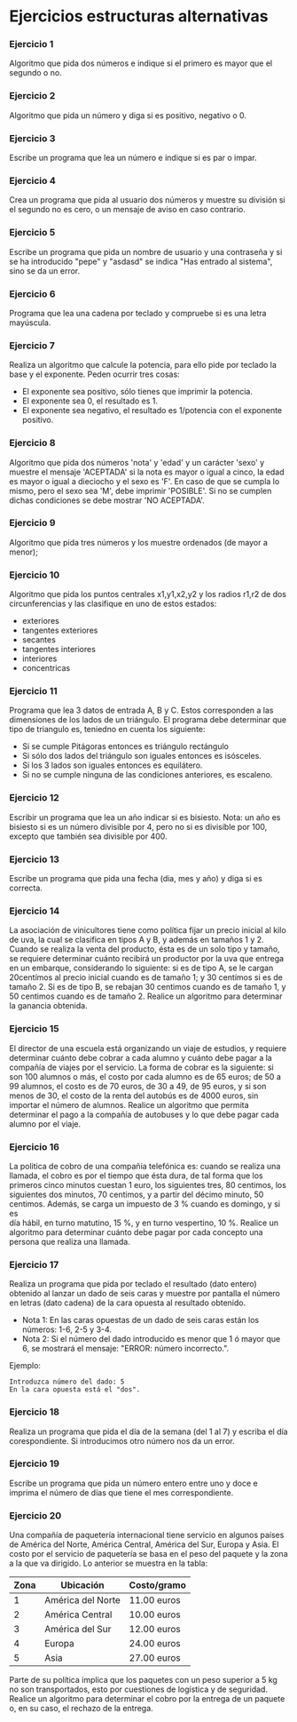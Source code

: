 # Ejercicios estructuras alternativas

### Ejercicio 1

Algoritmo que pida dos números e indique si el primero es mayor que el segundo o no.

### Ejercicio 2

Algoritmo que pida un número y diga si es positivo, negativo o 0.

### Ejercicio 3

Escribe un programa que lea un número e indique si es par o impar. 

### Ejercicio 4

Crea un programa que pida al usuario dos números y muestre su división si el segundo no es cero, o un mensaje de aviso en caso contrario.

### Ejercicio 5

Escribe un programa que pida un nombre de usuario y una contraseña y si se ha introducido "pepe" y "asdasd" se indica "Has entrado al sistema", sino se da un error.

### Ejercicio 6

Programa que lea una cadena por teclado y compruebe si es una letra mayúscula.

### Ejercicio 7

Realiza un algoritmo que calcule la potencia, para ello pide por teclado la base y el exponente. Peden ocurrir tres cosas:

* El exponente sea positivo, sólo tienes que imprimir la potencia.
* El exponente sea 0, el resultado es 1.
* El exponente sea negativo, el resultado es 1/potencia con el exponente positivo.

### Ejercicio 8

Algoritmo que pida dos números 'nota' y 'edad' y un carácter 'sexo' y muestre el
mensaje 'ACEPTADA' si la nota es mayor o igual a cinco, la edad es mayor o igual a
dieciocho y el sexo es 'F'. En caso de que se cumpla lo mismo, pero el sexo sea 'M', debe
imprimir 'POSIBLE'. Si no se cumplen dichas condiciones se debe mostrar 'NO ACEPTADA'.

### Ejercicio 9

Algoritmo que pida tres números y los muestre ordenados (de mayor a menor);

### Ejercicio 10

Algoritmo que pida los puntos centrales x1,y1,x2,y2 y los radios r1,r2 de dos
circunferencias y las clasifique en uno de estos estados:
* exteriores
* tangentes exteriores
* secantes
* tangentes interiores
* interiores
* concentricas

### Ejercicio 11

Programa que lea 3 datos de entrada A, B y C. Estos corresponden a las dimensiones de los lados de un triángulo. El programa debe determinar que tipo de triangulo es, teniedno en cuenta los siguiente:

* Si se cumple Pitágoras entonces es triángulo rectángulo
* Si sólo dos lados del triángulo son iguales entonces es isósceles.
* Si los 3 lados son iguales entonces es equilátero.
* Si no se cumple ninguna de las condiciones anteriores, es escaleno.

### Ejercicio 12

Escribir un programa que lea un año indicar si es bisiesto. Nota: un año es bisiesto si es un número divisible por 4, pero no si es divisible por 100, excepto que también sea divisible por 400.

### Ejercicio 13

Escribe un programa que pida una fecha (dia, mes y año) y diga si es correcta.

### Ejercicio 14

La asociación de vinicultores tiene como política fijar un precio inicial al kilo de uva, la cual se clasifica en tipos A y B, y además en tamaños 1 y 2. Cuando se realiza la venta del producto, ésta es de un solo tipo y tamaño, se requiere determinar cuánto recibirá un productor por la uva que entrega en un embarque, considerando lo siguiente: si es de tipo A,
 se le cargan 20centímos al precio inicial cuando es de tamaño 1; y 30 centímos si es de tamaño 2. Si es de tipo B, se rebajan 30 centimos cuando es de tamaño 1, y 50 centimos cuando es de tamaño 2.  Realice  un  algoritmo  para  determinar  la  ganancia  obtenida.

### Ejercicio 15

El director de una escuela está organizando un viaje de estudios, y requiere determinar cuánto debe cobrar a cada alumno y cuánto debe pagar a la compañía  de  viajes  por  el  servicio.  La  forma  de  cobrar  es  la  siguiente:  si  son 100 alumnos o más, el costo por cada alumno es de 65 euros; de 50 a 99 alumnos, el costo es de 70 euros, de 30 a 49, de 95 euros, y si son menos de  30,  el  costo  de  la  renta  del  autobús  es  de  4000 euros,  sin  importar  el número de alumnos.
Realice un algoritmo que permita determinar el pago a la compañía de autobuses y lo que debe pagar cada alumno por el viaje.

### Ejercicio 16

La politica de cobro de una compañia telefónica es: cuando se realiza una llamada, el cobro es por el tiempo que ésta dura, de tal forma que los primeros cinco minutos cuestan 1 euro, los siguientes tres,  80 centimos,  los  siguientes  dos  minutos,  70 centimos,  y  a  partir  del  décimo  minuto, 50 centimos.
Además,  se  carga  un  impuesto  de  3  %  cuando  es  domingo,  y  si  es  
día hábil, en turno matutino, 15 %, y en turno vespertino, 10 %. Realice 
un algoritmo para determinar cuánto debe pagar por cada concepto una 
persona  que  realiza  una  llamada. 



### Ejercicio 17

Realiza un programa que pida por teclado el resultado (dato entero) obtenido al lanzar un dado de seis caras y muestre por pantalla el número en letras (dato cadena) de la cara opuesta al resultado obtenido.

* Nota 1: En las caras opuestas de un dado de seis caras están los números: 1-6, 2-5 y 3-4.
* Nota 2: Si el número del dado introducido es menor que 1 ó mayor que 6, se mostrará el mensaje: "ERROR: número incorrecto.".

Ejemplo:

	Introduzca número del dado: 5
	En la cara opuesta está el "dos".

### Ejercicio 18

Realiza un programa que pida el día de la semana (del 1 al 7) y escriba el día corespondiente. Si introducimos otro número nos da un error.

### Ejercicio 19

Escribe un programa que pida un número entero entre uno y doce e imprima el número de días que tiene el mes correspondiente.

### Ejercicio 20

Una compañía de paquetería internacional tiene servicio en algunos países de América del Norte, América Central, América del Sur, Europa y Asia. El costo por el servicio de paquetería se basa en el peso del paquete y la zona a la que va dirigido. Lo anterior se muestra en la tabla:


|Zona|Ubicación|Costo/gramo|
|----|---------|-----------|
|1|América del Norte|11.00 euros|
|2|América Central|10.00 euros|
|3|América del Sur|12.00 euros|
|4|Europa|24.00 euros|
|5|Asia|27.00 euros|

Parte de su política implica que los paquetes con un peso superior a 5 kg no son transportados, esto por cuestiones de logística y de seguridad. 
Realice un algoritmo para determinar el cobro por la entrega de un paquete o, en su caso, el rechazo de la entrega.

